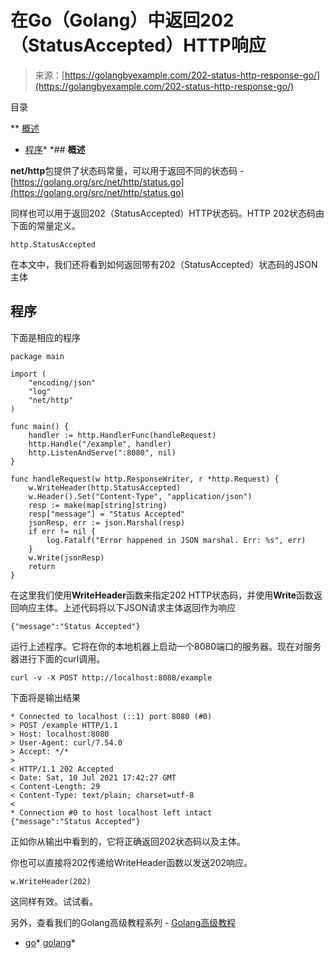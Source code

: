 <!--yml

分类：未分类

日期：2024-10-13 06:39:10

-->

# 在Go（Golang）中返回202（StatusAccepted）HTTP响应

> 来源：[https://golangbyexample.com/202-status-http-response-go/](https://golangbyexample.com/202-status-http-response-go/)

目录

**   [概述](#Overview "Overview")

+   [程序](#Program "Program")*  *## **概述**

**net/http**包提供了状态码常量，可以用于返回不同的状态码 - [https://golang.org/src/net/http/status.go](https://golang.org/src/net/http/status.go)

同样也可以用于返回202（StatusAccepted）HTTP状态码。HTTP 202状态码由下面的常量定义。

```
http.StatusAccepted
```

在本文中，我们还将看到如何返回带有202（StatusAccepted）状态码的JSON主体

## **程序**

下面是相应的程序

```
package main

import (
	"encoding/json"
	"log"
	"net/http"
)

func main() {
	handler := http.HandlerFunc(handleRequest)
	http.Handle("/example", handler)
	http.ListenAndServe(":8080", nil)
}

func handleRequest(w http.ResponseWriter, r *http.Request) {
	w.WriteHeader(http.StatusAccepted)
	w.Header().Set("Content-Type", "application/json")
	resp := make(map[string]string)
	resp["message"] = "Status Accepted"
	jsonResp, err := json.Marshal(resp)
	if err != nil {
		log.Fatalf("Error happened in JSON marshal. Err: %s", err)
	}
	w.Write(jsonResp)
	return
}
```

在这里我们使用**WriteHeader**函数来指定202 HTTP状态码，并使用**Write**函数返回响应主体。上述代码将以下JSON请求主体返回作为响应

```
{"message":"Status Accepted"}
```

运行上述程序。它将在你的本地机器上启动一个8080端口的服务器。现在对服务器进行下面的curl调用。

```
curl -v -X POST http://localhost:8080/example
```

下面将是输出结果

```
* Connected to localhost (::1) port 8080 (#0)
> POST /example HTTP/1.1
> Host: localhost:8080
> User-Agent: curl/7.54.0
> Accept: */*
> 
< HTTP/1.1 202 Accepted
< Date: Sat, 10 Jul 2021 17:42:27 GMT
< Content-Length: 29
< Content-Type: text/plain; charset=utf-8
< 
* Connection #0 to host localhost left intact
{"message":"Status Accepted"}
```

正如你从输出中看到的，它将正确返回202状态码以及主体。

你也可以直接将202传递给WriteHeader函数以发送202响应。

```
w.WriteHeader(202)
```

这同样有效。试试看。

另外，查看我们的Golang高级教程系列 - [Golang高级教程](https://golangbyexample.com/golang-comprehensive-tutorial/)

+   [go](https://golangbyexample.com/tag/go/)*   [golang](https://golangbyexample.com/tag/golang/)*
